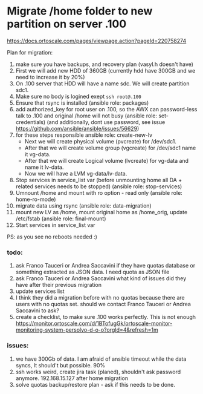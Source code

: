 # Migrate /home folder to new partition on server .100
https://docs.ortoscale.com/pages/viewpage.action?pageId=220758274

Plan for migration:
1. make sure you have backups, and recovery plan (vasyl.h doesn't have)
1. First we will add new HDD of 360GB (currently hdd have 300GB and we need to increase it by 20%)
1. On .100 server that HDD will have a name sdc. We will create partition sdc1.
1. Make sure no body is logined exept `ssh root@.100`
1. Ensure that rsync is installed (ansible role: packages)
1. add authorized_key for root user on .100, so the AWX can password-less talk to .100 and original /home will not busy (ansible role: set-credentials) (and additionally, dont use password, see issue https://github.com/ansible/ansible/issues/56629)
1. for these steps responsible ansible role: create-new-lv
    * Next we will create physical volume (pvcreate) for /dev/sdc1.
    * After that we will create volume group (vgcreate) for /dev/sdc1 name it vg-data.
    * After that we will create Logical volume (lvcreate) for vg-data and name it lv-data.
    * Now we will have a LVM vg-data/lv-data.
1. Stop services in service_list var (before unmounting home all DA + related services needs to be stopped) (ansible role: stop-services)
1. Umnount /home and mount with ro option - read only (ansible role: home-ro-mode)
1. migrate data using rsync (ansible role: data-migration)
1. mount new LV as /home, mount original home as /home_orig, update /etc/fstab (ansible role: final-mount)
1. Start services in service_list var 

PS: as you see no reboots needed :)

### todo:
1. ask Franco Tauceri or Andrea Saccavini if they have quotas database or something extracted as JSON data. I need quota as JSON file
1. ask Franco Tauceri or Andrea Saccavini what kind of issues did they have after their previous migration
1. update services list
1. I think they did a migration before with no quotas because there are users with no quotas set. should we contact Franco Tauceri or Andrea Saccavini to ask?
1. create a checklist, to make sure .100 works perfectly. This is not enough https://monitor.ortoscale.com/d/1BTofugGk/ortoscale-monitor-monitoring-system-persolvo-d-o-o?orgId=4&refresh=1m

### issues:
1. we have 300Gb of data. I am afraid of ansible timeout while the data syncs, It should't but possible. 90%
1. ssh works weird, create jira task (planed), shouldn't ask password anymore. 192.168.15.127 after home migration
1. solve quotas backup/restore plan - ask if this needs to be done. 